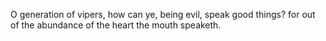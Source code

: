 O generation of vipers, how can ye, being evil, speak good things? for out of the abundance of the heart the mouth speaketh.
